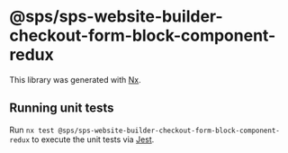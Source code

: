 # @sps/sps-website-builder-checkout-form-block-component-redux

This library was generated with [Nx](https://nx.dev).

## Running unit tests

Run `nx test @sps/sps-website-builder-checkout-form-block-component-redux` to execute the unit tests via [Jest](https://jestjs.io).
